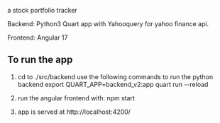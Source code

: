 a stock portfolio tracker

Backend:
Python3 Quart app with Yahooquery for yahoo finance api.

Frontend:
Angular 17


To run the app
----------------------------------

1. cd to ./src/backend
use the following commands to run the python backend
export QUART_APP=backend_v2:app
quart run --reload

2. run the angular frontend with: npm start

3. app is served at http://localhost:4200/